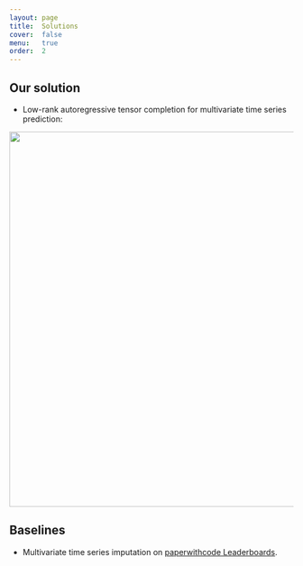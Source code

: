 ```yaml
---
layout: page
title:  Solutions
cover:  false
menu:   true
order:  2
---
```


Our solution
-----------

- Low-rank autoregressive tensor completion for multivariate time series prediction:

<p align="center">
<img align="middle" src="https://raw.githubusercontent.com/xinychen/transdim/master/images/predictor-explained.png" width="666" />
</p>



Baselines
-----------

- Multivariate time series imputation on [paperwithcode Leaderboards](https://paperswithcode.com/task/multivariate-time-series-imputation).

